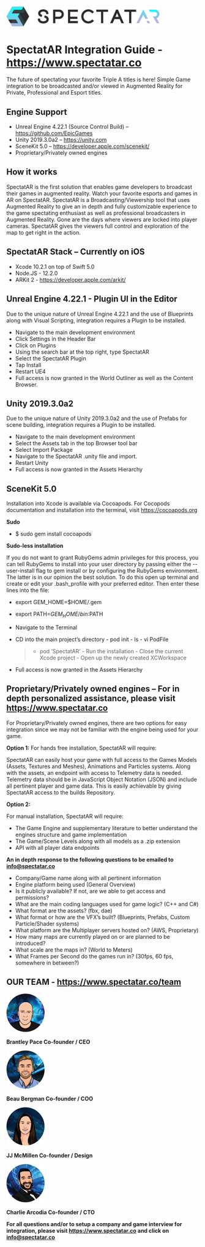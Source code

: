 
<img src="images/black_SP_logo@3x.png" width=400>

# SpectatAR Integration Guide - https://www.spectatar.co

The future of spectating your favorite Triple A titles is here! Simple Game integration to be broadcasted and/or viewed in Augmented Reality for Private, Professional and Esport titles. 

## Engine Support

- Unreal Engine 4.22.1 (Source Control Build) – https://github.com/EpicGames
- Unity 2019.3.0a2 – https://unity.com
- SceneKit 5.0 – https://developer.apple.com/scenekit/
- Proprietary/Privately owned engines

## How it works
SpectatAR is the first solution that enables game developers to broadcast their games in augmented reality. Watch your favorite esports and games in AR on SpectatAR. SpectatAR is a Broadcasting/Viewership tool that uses Augmented Reality to give an in depth and fully customizable experience to the game spectating enthusiast as well as professional broadcasters in Augmented Reality.  Gone are the days where viewers are locked into player cameras. SpectatAR gives the viewers full control and exploration of the map to get right in the action. 

##  SpectatAR Stack – Currently on iOS

- Xcode 10.2.1 on top of Swift 5.0
- Node.JS - 12.2.0
- ARKit 2 - https://developer.apple.com/arkit/

## Unreal Engine 4.22.1 - Plugin UI in the Editor

Due to the unique nature of Unreal Engine 4.22.1 and the use of Blueprints along with Visual Scripting, integration requires a Plugin to be installed.

- Navigate to the main development environment
- Click Settings in the Header Bar
- Click on Plugins
- Using the search bar at the top right, type SpectatAR
- Select the SpectatAR Plugin
- Tap Install
- Restart UE4
- Full access is now granted in the World Outliner as well as the Content Browser. 

##  Unity 2019.3.0a2

Due to the unique nature of Unity 2019.3.0a2 and the use of Prefabs for scene building, integration requires a Plugin to be installed.

- Navigate to the main development environment
- Select the Assets tab in the top Browser tool bar
- Select Import Package
- Navigate to the SpectatAR .unity file and import. 
- Restart Unity
- Full access is now granted in the Assets Hierarchy


## SceneKit 5.0

Installation into Xcode is available via Cocoapods. For Cocopods documentation and installation into the terminal, visit https://cocoapods.org

**Sudo**

- $ sudo gem install cocoapods

**Sudo-less installation**

If you do not want to grant RubyGems admin privileges for this process, you can tell RubyGems to install into your user directory by passing either the --user-install flag to gem install or by configuring the RubyGems environment. The latter is in our opinion the best solution. To do this open up terminal and create or edit your .bash_profile with your preferred editor. Then enter these lines into the file:
- export GEM_HOME=$HOME/.gem
- export PATH=$GEM_HOME/bin:$PATH

- Navigate to the Terminal
- CD into the main project’s directory
	  - pod init
	  - ls
	  - vi PodFile
  > - pod ‘SpectatAR’
	  - Run the installation
	  - Close the current Xcode project
	  - Open up the newly created XCWorkspace
- Full access is now granted in the Assets Hierarchy

## Proprietary/Privately owned engines – For in depth personalized assistance, please visit https://www.spectatar.co

For Proprietary/Privately owned engines, there are two options for easy integration since we may not be familiar with the engine being used for your game. 

**Option 1:** 
For hands free installation, SpectatAR will require:

SpectatAR can easily host your game with full access to the Games Models (Assets, Textures and Meshes), Animations and Particles systems. Along with the assets, an endpoint with access to Telemetry data is needed. Telemetry data should be in JavaScript Object Notation (JSON) and include all pertinent player and game data. This is easily achievable by giving SpectatAR access to the builds Repository. 

**Option 2:** 

For manual installation, SpectatAR will require: 
- The Game Engine and supplementary literature to better understand the engines structure and game implementation
- The Game/Scene Levels along with all models as a .zip extension
- API with all player data endpoints

**An in depth response to the following questions to be emailed to info@spectatar.co**

- Company/Game name along with all pertinent information
- Engine platform being used  (General Overview)
- Is it publicly available? If not, are we able to get access and permissions?
- What are the main coding languages used for game logic? (C++ and C#)
- What format are the assets? (fbx, dae)
- What format or how are the VFX’s built? (Blueprints, Prefabs, Custom Particle/Shader systems)
- What platform are the Multiplayer servers hosted on? (AWS, Proprietary) 
- How many maps are currently played on or are planned to be introduced?
- What scale are the maps in? (World to Meters)
- What Frames per Second do the games run in? (30fps, 60 fps, somewhere in between?)

## OUR TEAM - https://www.spectatar.co/team

<img src="images/Brantley.png" width=100>

**Brantley Pace Co-founder / CEO**

<img src="images/Beau.png" width=100>

**Beau Bergman Co-founder / COO**

<img src="images/JJ.png" width=100>

**JJ McMillen Co-founder / Design**

<img src="images/Charlie.png" width=100>

**Charlie Arcodia Co-founder / CTO**



**For all questions and/or to setup a company and game interview for integration, please visit https://www.spectatar.co and click on info@spectatar.co**			       



 


			       



 









			       





 




